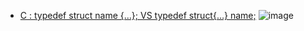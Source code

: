 * [C : typedef struct name {…}; VS typedef struct{…} name;](https://stackoverflow.com/questions/17720223/c-typedef-struct-name-vs-typedef-struct-name/23660072)
![image](https://user-images.githubusercontent.com/52807284/127736314-28261625-cd06-48ad-85a5-d94852f816c3.png)
